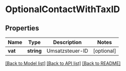 # OptionalContactWithTaxID

## Properties
Name | Type | Description | Notes
------------ | ------------- | ------------- | -------------
**vat** | **string** | Umsatzsteuer-ID | [optional] 

[[Back to Model list]](../README.md#documentation-for-models) [[Back to API list]](../README.md#documentation-for-api-endpoints) [[Back to README]](../README.md)


